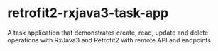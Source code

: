 # retrofit2-rxjava3-task-app
A task application that demonstrates create, read, update and delete operations with RxJava3 and Retrofit2 with remote API and endpoints
